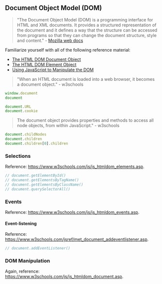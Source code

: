 ## Document Object Model (DOM)

> "The Document Object Model (DOM) is a programming interface for HTML and XML documents. It provides a structured representation of the document and it defines a way that the structure can be accessed from programs so that they can change the document structure, style and content." - [Mozilla web docs](https://developer.mozilla.org/en-US/docs/Web/API/Document_Object_Model/Introduction)

Familiarize yourself with all of the following reference material:

  + [The HTML DOM Document Object](https://www.w3schools.com/jsref/dom_obj_document.asp)
  + [The HTML DOM Element Object](https://www.w3schools.com/jsref/dom_obj_all.asp)
  + [Using JavaScript to Manipulate the DOM](https://www.w3schools.com/js/js_htmldom_document.asp)

> "When an HTML document is loaded into a web browser, it becomes a document object." - w3schools

```` js
window.document
document
````

```` js
document.URL
document.cookie

````

> The document object provides properties and methods to access all node objects, from within JavaScript." - w3schools

```` js
document.childNodes
document.children
document.children[0].children
````

### Selections

Reference: https://www.w3schools.com/js/js_htmldom_elements.asp.

```` js
// document.getElementById()
// document.getElementsByTagName()
// document.getElementsByClassName()
// document.querySelectorAll()
````

### Events

Reference: https://www.w3schools.com/js/js_htmldom_events.asp.

#### Event-listening

Reference: https://www.w3schools.com/jsref/met_document_addeventlistener.asp.

```` js
// document.addEventListener()
````

### DOM Manipulation

Again, reference: https://www.w3schools.com/js/js_htmldom_document.asp.
